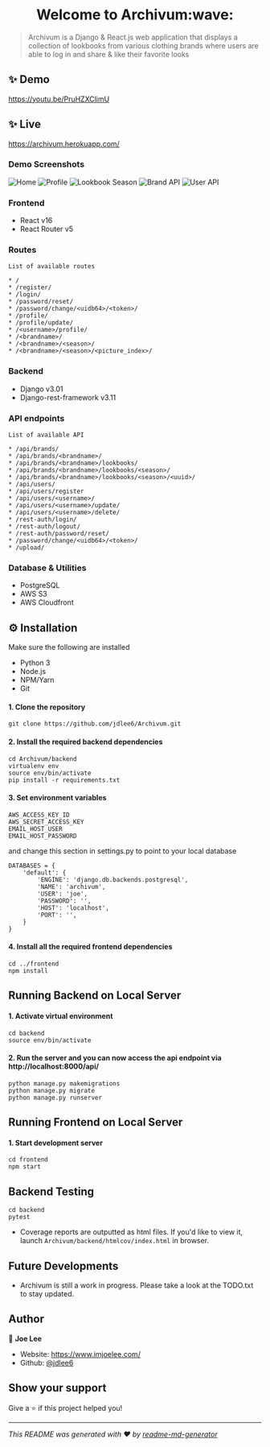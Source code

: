 <h1 align="center">Welcome to Archivum:wave:</h1>
<p>
</p>

> Archivum is a Django & React.js web application that displays a collection of lookbooks from various clothing brands where users are able to log in and share & like their favorite looks

## :sparkles: Demo

https://youtu.be/PruHZXClimU

## :sparkles: Live
https://archivum.herokuapp.com/

### Demo Screenshots

![Home](/preview/frontend1.png)
![Profile](/preview/frontend2.png)
![Lookbook Season](/preview/frontend3.png)
![Brand API](/preview/backend1.png)
![User API](/preview/backend2.png)

### Frontend

- React v16
- React Router v5

### Routes

```
List of available routes

* /
* /register/
* /login/
* /password/reset/
* /password/change/<uidb64>/<token>/
* /profile/
* /profile/update/
* /<username>/profile/
* /<brandname>/
* /<brandname>/<season>/
* /<brandname>/<season>/<picture_index>/
```

### Backend

- Django v3.01
- Django-rest-framework v3.11

### API endpoints

```
List of available API

* /api/brands/
* /api/brands/<brandname>/
* /api/brands/<brandname>/lookbooks/
* /api/brands/<brandname>/lookbooks/<season>/
* /api/brands/<brandname>/lookbooks/<season>/<uuid>/
* /api/users/
* /api/users/register
* /api/users/<username>/
* /api/users/<username>/update/
* /api/users/<username>/delete/
* /rest-auth/login/
* /rest-auth/logout/
* /rest-auth/password/reset/
* /password/change/<uidb64>/<token>/
* /upload/
```

### Database & Utilities

- PostgreSQL
- AWS S3
- AWS Cloudfront

## :gear: Installation

Make sure the following are installed

- Python 3
- Node.js
- NPM/Yarn
- Git

#### 1. Clone the repository

```
git clone https://github.com/jdlee6/Archivum.git
```

#### 2. Install the required backend dependencies

```
cd Archivum/backend
virtualenv env
source env/bin/activate
pip install -r requirements.txt
```

#### 3. Set environment variables

```
AWS_ACCESS_KEY_ID
AWS_SECRET_ACCESS_KEY
EMAIL_HOST_USER
EMAIL_HOST_PASSWORD
```

and change this section in settings.py to point to your local database

```
DATABASES = {
    'default': {
        'ENGINE': 'django.db.backends.postgresql',
        'NAME': 'archivum',
        'USER': 'joe',
        'PASSWORD': '',
        'HOST': 'localhost',
        'PORT': '',
    }
}
```

#### 4. Install all the required frontend dependencies

```
cd ../frontend
npm install
```

## Running Backend on Local Server

#### 1. Activate virtual environment

```
cd backend
source env/bin/activate
```

#### 2. Run the server and you can now access the api endpoint via http://localhost:8000/api/

```
python manage.py makemigrations
python manage.py migrate
python manage.py runserver
```

## Running Frontend on Local Server

#### 1. Start development server

```
cd frontend
npm start
```

## Backend Testing

```
cd backend
pytest
```

- Coverage reports are outputted as html files. If you'd like to view it, launch `Archivum/backend/htmlcov/index.html` in browser.

## Future Developments

- Archivum is still a work in progress. Please take a look at the TODO.txt to stay updated.

## Author

👤 **Joe Lee**

- Website: https://www.imjoelee.com/
- Github: [@jdlee6](https://github.com/jdlee6)

## Show your support

Give a ⭐️ if this project helped you!

---

_This README was generated with ❤️ by [readme-md-generator](https://github.com/kefranabg/readme-md-generator)_

```

```
